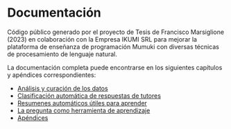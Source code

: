 # Documentación
Código público generado por el proyecto de Tesis de Francisco Marsiglione (2023) en colaboración con la Empresa IKUMI SRL para mejorar la plataforma de enseñanza de programación Mumuki con diversas técnicas de procesamiento de lenguaje natural.

La documentación completa puede encontrarse en los siguientes capítulos y apéndices correspondientes:
* [Análisis y curación de los datos](https://docs.google.com/document/d/12Fim3-ImBvc92gHRE2hz83NPxS0sRwZG-8wrgxFzkwc/edit?usp=sharing)
* [Clasificación automática de respuestas de tutores](https://docs.google.com/document/d/1yZLnbeKzZGddRAjd0YLuWCf8SnBiYmJgHE3be5o04Yw/edit?usp=sharing)
* [Resumenes automáticos útiles para aprender](https://docs.google.com/document/d/1914ZJm31uhAs63Ek00hquaG8Pnag1fSTyyqcvlnmdXI/edit?usp=sharing)
* [La pregunta como herramienta de aprendizaje](https://docs.google.com/document/d/1QSZ2HKVXgMx29EmUetrIlEUgOJCDzW5vEEhXuv_-UDg/edit?usp=sharing)
* [Apéndices](https://docs.google.com/document/d/1M8ifMCyfwrJ2MlKTAzxsfPLH4VE0hbC8iLj14GaNpGI/edit?usp=sharing)
